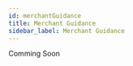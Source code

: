 ```yaml
---
id: merchantGuidance
title: Merchant Guidance
sidebar_label: Merchant Guidance
---
```


Comming Soon